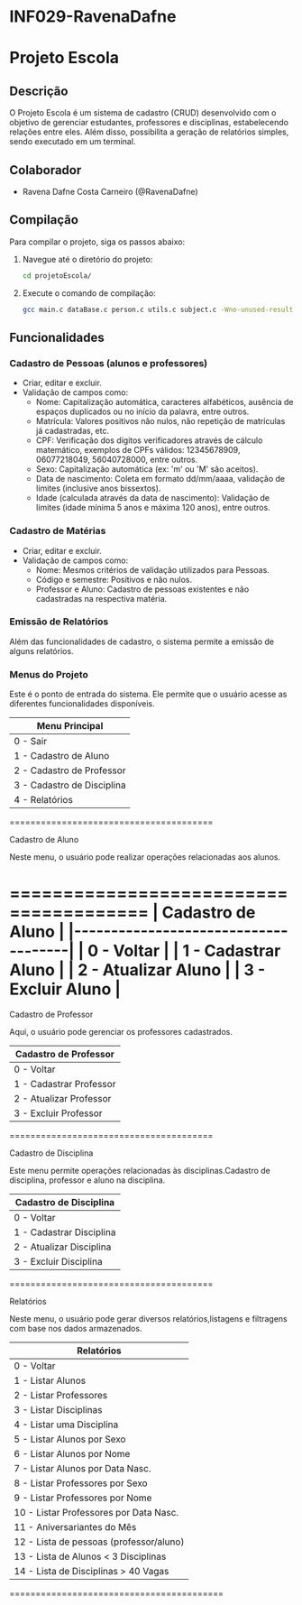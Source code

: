 # INF029-RavenaDafne

# Projeto Escola

## Descrição

O Projeto Escola é um sistema de cadastro (CRUD) desenvolvido com o objetivo de gerenciar estudantes, professores e disciplinas, estabelecendo relações entre eles. Além disso, possibilita a geração de relatórios simples, sendo executado em um terminal.

## Colaborador

- Ravena Dafne Costa Carneiro (@RavenaDafne)

## Compilação

Para compilar o projeto, siga os passos abaixo:

1. Navegue até o diretório do projeto:

    ```bash
    cd projetoEscola/
    ```

2. Execute o comando de compilação:

    ```bash
    gcc main.c dataBase.c person.c utils.c subject.c -Wno-unused-result -o projeto && ./projeto
    ```

## Funcionalidades

### Cadastro de Pessoas (alunos e professores)

- Criar, editar e excluir.
- Validação de campos como:
  - Nome: Capitalização automática, caracteres alfabéticos, ausência de espaços duplicados ou no início da palavra, entre outros.
  - Matrícula: Valores positivos não nulos, não repetição de matrículas já cadastradas, etc.
  - CPF: Verificação dos dígitos verificadores através de cálculo matemático, exemplos de CPFs válidos: 12345678909, 06077218049, 56040728000, entre outros.
  - Sexo: Capitalização automática (ex: 'm' ou 'M' são aceitos).
  - Data de nascimento: Coleta em formato dd/mm/aaaa, validação de limites (inclusive anos bissextos).
  - Idade (calculada através da data de nascimento): Validação de limites (idade mínima 5 anos e máxima 120 anos), entre outros.

### Cadastro de Matérias

- Criar, editar e excluir.
- Validação de campos como:
  - Nome: Mesmos critérios de validação utilizados para Pessoas.
  - Código e semestre: Positivos e não nulos.
  - Professor e Aluno: Cadastro de pessoas existentes e não cadastradas na respectiva matéria.

### Emissão de Relatórios

Além das funcionalidades de cadastro, o sistema permite a emissão de alguns relatórios.

###                                     Menus do Projeto 

Este é o ponto de entrada do sistema. Ele permite que o usuário acesse as diferentes funcionalidades disponíveis.

|             Menu Principal          |
|-------------------------------------|
|  0 - Sair                           |
|  1 - Cadastro de Aluno              |
|  2 - Cadastro de Professor          |
|  3 - Cadastro de Disciplina         |
|  4 - Relatórios                     |
=======================================

Cadastro de Aluno

Neste menu, o usuário pode realizar operações relacionadas aos alunos.

=======================================
|        Cadastro de Aluno            |
|-------------------------------------|
|  0 - Voltar                         |
|  1 - Cadastrar Aluno                |
|  2 - Atualizar Aluno                |
|  3 - Excluir Aluno                  |
=======================================

Cadastro de Professor

Aqui, o usuário pode gerenciar os professores cadastrados.


|       Cadastro de Professor         |
|-------------------------------------|
|  0 - Voltar                         |
|  1 - Cadastrar Professor            |
|  2 - Atualizar Professor            |
|  3 - Excluir Professor              |
=======================================


Cadastro de Disciplina

Este menu permite operações relacionadas às disciplinas.Cadastro de disciplina, professor e aluno na disciplina.

|      Cadastro de Disciplina         |
|-------------------------------------|
|  0 - Voltar                         |
|  1 - Cadastrar Disciplina           |
|  2 - Atualizar Disciplina           |
|  3 - Excluir Disciplina             |
=======================================


Relatórios

Neste menu, o usuário pode gerar diversos relatórios,listagens e filtragens com base nos dados armazenados.

|             Relatórios                 |
|----------------------------------------|
|  0 - Voltar                            |
|  1 - Listar Alunos                     |
|  2 - Listar Professores                |
|  3 - Listar Disciplinas                |
|  4 - Listar uma Disciplina             |
|  5 - Listar Alunos por Sexo            |
|  6 - Listar Alunos por Nome            |
|  7 - Listar Alunos por Data Nasc.      |
|  8 - Listar Professores por Sexo       |
|  9 - Listar Professores por Nome       |
| 10 - Listar Professores por Data Nasc. |
| 11 - Aniversariantes do Mês            |
| 12 - Lista de pessoas (professor/aluno)|
| 13 - Lista de Alunos < 3 Disciplinas   | 
| 14 - Lista de Disciplinas > 40 Vagas   |
=========================================
